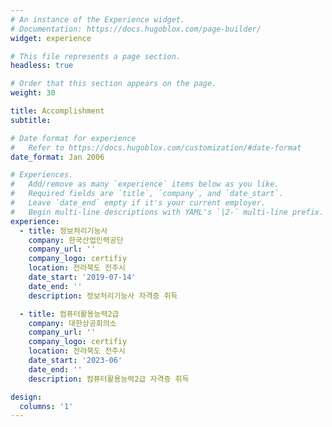 ```yaml
---
# An instance of the Experience widget.
# Documentation: https://docs.hugoblox.com/page-builder/
widget: experience

# This file represents a page section.
headless: true

# Order that this section appears on the page.
weight: 30

title: Accomplishment
subtitle:

# Date format for experience
#   Refer to https://docs.hugoblox.com/customization/#date-format
date_format: Jan 2006

# Experiences.
#   Add/remove as many `experience` items below as you like.
#   Required fields are `title`, `company`, and `date_start`.
#   Leave `date_end` empty if it's your current employer.
#   Begin multi-line descriptions with YAML's `|2-` multi-line prefix.
experience:
  - title: 정보처리기능사
    company: 한국산업인력공단
    company_url: ''
    company_logo: certifiy
    location: 전라북도 전주시
    date_start: '2019-07-14'
    date_end: ''
    description: 정보처리기능사 자격증 취득 

  - title: 컴퓨터활용능력2급
    company: 대한상공회의소
    company_url: ''
    company_logo: certifiy
    location: 전라북도 전주시
    date_start: '2023-06'
    date_end: ''
    description: 컴퓨터활용능력2급 자격증 취득 

design:
  columns: '1'
---
```

